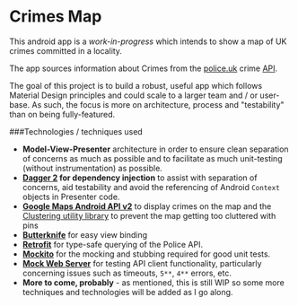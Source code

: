 Crimes Map
==========

This android app is a _work-in-progress_ which intends to show a map of UK crimes committed in a locality.

The app sources information about Crimes from the [police.uk](https://www.police.uk/) crime [API](https://data.police.uk/docs/).

The goal of this project is to build a robust, useful app which follows Material Design principles and could scale to a larger team and / or user-base. As such, the focus is more on architecture, process and "testability" than on being fully-featured.

###Technologies / techniques used

* **Model-View-Presenter** architecture in order to ensure clean separation of concerns as much as possible and to facilitate as much unit-testing (without instrumentation) as possible.
* **[Dagger 2](https://google.github.io/dagger/) for dependency injection** to assist with separation of concerns, aid testability and avoid the referencing of Android `Context` objects in Presenter code.
* **[Google Maps Android API v2](https://developers.google.com/maps/documentation/android-api/)** to display crimes on the map and the [Clustering utility library](https://developers.google.com/maps/documentation/android-api/utility/marker-clustering) to prevent the map getting too cluttered with pins
* **[Butterknife](http://jakewharton.github.io/butterknife/)** for easy view binding
* **[Retrofit](https://square.github.io/retrofit/)** for type-safe querying of the Police API.
* **[Mockito](http://site.mockito.org/)** for the mocking and stubbing required for good unit tests.
* **[Mock Web Server](https://github.com/square/okhttp/tree/master/mockwebserver)** for testing API client functionality, particularly concerning issues such as timeouts, `5**`, `4**` errors, etc.
* **More to come, probably** - as mentioned, this is still WIP so some more techniques and technologies will be added as I go along.

